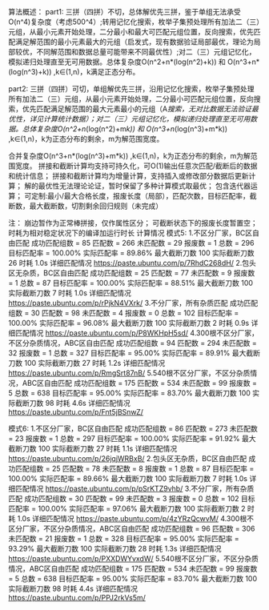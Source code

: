 算法概述：
part1:
三拼（四拼）不切，总体解优先三拼，鉴于单组无法承受O(n^4)复杂度（考虑500^4）;转用记忆化搜索，枚举子集预处理所有加法二（三）元组，从最小元素开始处理，二分最小和最大可匹配元组位置，反向搜索，优先匹配满足解范围的最小元素最大的元组（启发式，现有数据验证局部最优，理论为局部较优，不同解范围和数据总量可能带来不同最优性）;对二（三）元组记忆化，模拟递归处理直至无可用数据。总体复杂度O(n^2+n*(log(n^2)+k)) 和 O(n^3+n*(log(n^3)+k)) ,k∈(1,n)，k满足正态分布。

part2:
三拼（四拼）可切，单组解优先三拼，沿用记忆化搜索，枚举子集预处理所有加法二（三）元组，从最小元素开始处理，二分最小可匹配元组位置，反向搜索，优先匹配满足解范围的最大元素最小的元组（A*搜索，无对比数据无法验证最优性，详见计算统计数据）；对二（三）元组记忆化，模拟递归处理直至无可用数据。总体复杂度O(n^2+n*(log(n^2)+m*k)) 和 O(n^3+n*(log(n^3)+m*k)) ,k∈(1,n)，k为正态分布的剩余，m为解范围宽度。

合并复杂度O(n^3+n*(log(n^3)+m*k)) ,k∈(1,n)，k为正态分布的剩余，m为解范围宽度。
拼接和截断计算均支持可持久化，可O(1)输出任意次匹配/截断后的数据和统计信息；
拼接和截断计算均为增量计算，支持插入或修改部分数据后更新计算；
解的最优性无法理论论证，暂时保留了多种计算模式取最优；
包含迭代器运算；
可定制:最小/最大合格长度，报废长度（局部），匹配次数，目标匹配率，截断数，最大截断数，切割剩余回归规则（未完成）

注：	崩边暂作为正常棒拼接，仅作属性区分；
	可截断状态下的报废长度暂置空；
	时耗为相对稳定状况下的编译加运行时长
计算情况
模式5:
	1.不区分厂家，BC区自由匹配
		成功匹配组数 = 85
		匹配数 = 266
		未匹配数 = 29
		报废数 = 1
		总数 = 296
		目标匹配率 = 100.00%
		实际匹配率 = 89.86%
		最大截断刀数 100
		实际截断刀数 26
		时耗 1.0s
		详细匹配情况 https://paste.ubuntu.com/p/7RhdC268dH/
	2.包头区无杂质，BC区自由匹配
		成功匹配组数 = 25
		匹配数 = 77
		未匹配数 = 9
		报废数 = 1
		总数 = 87
		目标匹配率 = 100.00%
		实际匹配率 = 88.51%
		最大截断刀数 100
		实际截断刀数 7
		时耗 1.0s
		详细匹配情况 https://paste.ubuntu.com/p/rPjkN4VXrk/
	3.不分厂家，所有杂质匹配
		成功匹配组数 = 30
		匹配数 = 98
		未匹配数 = 4
		报废数 = 0
		总数 = 102
		目标匹配率 = 100.00%
		实际匹配率 = 96.08%
		最大截断刀数 100
		实际截断刀数 2
		时耗 0.9s
		详细匹配情况 https://paste.ubuntu.com/p/P8WKHpH5sd/
	4.300根不区分厂家，不区分杂质情况，ABC区自由匹配
		成功匹配组数 = 94
		匹配数 = 294
		未匹配数 = 32
		报废数 = 1
		总数 = 327
		目标匹配率 = 95.00%
		实际匹配率 = 89.91%
		最大截断刀数 100
		实际截断刀数 27
		时耗 1.2s
		详细匹配情况 https://paste.ubuntu.com/p/RmgSrt87nB/
	5.540根不区分厂家，不区分杂质情况，ABC区自由匹配
		成功匹配组数 = 175
		匹配数 = 534
		未匹配数 = 99
		报废数 = 5
		总数 = 638
		目标匹配率 = 95.00%
		实际匹配率 = 83.70%
		最大截断刀数 100
		实际截断刀数 98
		时耗 4.6s
		详细匹配情况 https://paste.ubuntu.com/p/Fnt5jBSnwZ/

模式6:
	1.不区分厂家，BC区自由匹配
		成功匹配组数 = 86
		匹配数 = 273
		未匹配数 = 23
		报废数 = 1
		总数 = 297
		目标匹配率 = 100.00%
		实际匹配率 = 91.92%
		最大截断刀数 100
		实际截断刀数 27
		时耗 1.1s
		详细匹配情况 https://paste.ubuntu.com/p/26jqjWRBxB/
	2.包头区无杂质，BC区自由匹配
		成功匹配组数 = 25
		匹配数 = 78
		未匹配数 = 8
		报废数 = 1
		总数 = 87
		目标匹配率 = 100.00%
		实际匹配率 = 89.66%
		最大截断刀数 100
		实际截断刀数 7
		时耗 1.0s
		详细匹配情况 https://paste.ubuntu.com/p/pSrKTZ9vhb/
	3.不分厂家，所有杂质匹配
		成功匹配组数 = 30
		匹配数 = 99
		未匹配数 = 3
		报废数 = 0
		总数 = 102
		目标匹配率 = 100.00%
		实际匹配率 = 97.06%
		最大截断刀数 100
		实际截断刀数 2
		时耗 1.0s
		详细匹配情况 https://paste.ubuntu.com/p/4zYRzQcwvM/
	4.300根不区分厂家，不区分杂质情况，ABC区自由匹配
		成功匹配组数 = 96
		匹配数 = 306
		未匹配数 = 21
		报废数 = 1
		总数 = 328
		目标匹配率 = 95.00%
		实际匹配率 = 93.29%
		最大截断刀数 100
		实际截断刀数 28
		时耗 1.3s
		详细匹配情况 https://paste.ubuntu.com/p/PXXDWYvxdW/
	5.540根不区分厂家，不区分杂质情况，ABC区自由匹配
		成功匹配组数 = 175
		匹配数 = 534
		未匹配数 = 99
		报废数 = 5
		总数 = 638
		目标匹配率 = 95.00%
		实际匹配率 = 83.70%
		最大截断刀数 100
		实际截断刀数 98
		时耗 4.4s
		详细匹配情况 https://paste.ubuntu.com/p/PPJ2rkVs5m/
